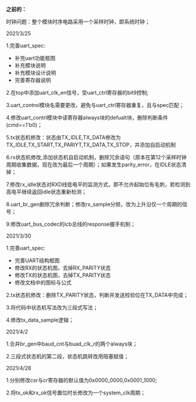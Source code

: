 **之前的：**

时钟问题：整个模块时序电路采用一个采样时钟，即系统时钟；



2021/3/25

1.完善uart_spec:

- 补充uart功能框图
- 补充模块说明
- 补充模块设计说明
- 完善寄存器说明

2.在top中添加uart_clk_en信号，受uart_ctrl寄存器的bit9控制;

3.uart_control模块名需要更改，避免与uart_ctrl寄存器重复，且与spec匹配；

4.修改uart_contrl模块中读寄存器always块的defualt块，删除判断条件(cmd==1'b0)；

5.tx状态机修改：状态由TX_IDLE,TX_DATA修改为TX_IDLE,TX_START,TX_PARIYT,TX_DATA,TX_STOP，并添加自启动机制 

6.rx状态机修改,添加状态机自启动机制，删除冗余语句（原本在第12个采样时钟周期收集数据，现在改为最后一个周期）；如果发生parity_error，在IDLE状态清掉；

7.修改rx_idle状态对RXD线低电平的监测方式，即不允许起始位有毛刺，若检测到高电平继续返回idle状态重新检测；

8.uart_br_gen删除冗余判断；修改rx_sample分频，改为上升沿仅一个周期的信号；

9.修改uart_bus_codec的icb总线的response握手机制；





2021/3/30

1.完善uart_spec:

- 完善UART结构框图
- 修改RX的状态机图，去掉RX_PARITY状态
- 修改TX的状态机图，去掉TX_PARITY状态
- 修改文档中的图标与公式

2.tx状态机修改：删除TX_PARITY状态，判断并发送校验位在TX_DATA中完成；

3.将代码中状态机写法改为三段式写法；

4.修改tx_data_sample逻辑；



2021/4/2

1.合并br_gen中baud_cnt与buad_clk_r的两个always块；

2.三段式状态机的第二段，状态机跳转改用阻塞赋值；



2021/4/28

1.分别修改csr与cr寄存器的默认值为0x0000_0000,0x0001_1000;

2.将tx_ok和rx_ok信号置位时长修改为一个system_clk周期；